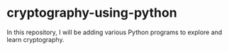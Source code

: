 # cryptography-using-python
In this repository, I will be adding various Python programs to explore and learn cryptography.
